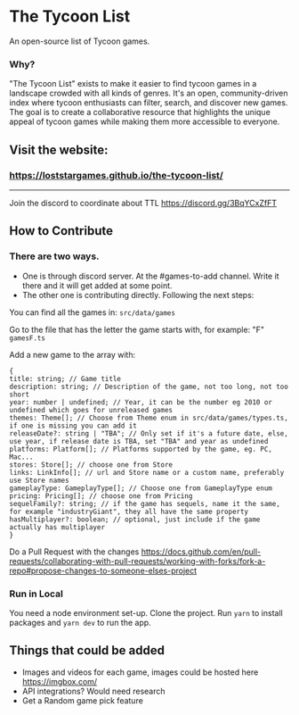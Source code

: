 # The Tycoon List

An open-source list of Tycoon games.

### Why?

"The Tycoon List" exists to make it easier to find tycoon games in a landscape crowded with all kinds of genres. It's an open, community-driven index where tycoon enthusiasts can filter, search, and discover new games. The goal is to create a collaborative resource that highlights the unique appeal of tycoon games while making them more accessible to everyone.

## Visit the website:

### https://loststargames.github.io/the-tycoon-list/

---

Join the discord to coordinate about TTL https://discord.gg/3BqYCxZfFT

## How to Contribute

### There are two ways.

- One is through discord server. At the #games-to-add channel. Write it there and it will get added at some point.
- The other one is contributing directly. Following the next steps:

You can find all the games in:
`src/data/games`

Go to the file that has the letter the game starts with, for example: "F"
`gamesF.ts`

Add a new game to the array with:

```
{
title: string; // Game title
description: string; // Description of the game, not too long, not too short
year: number | undefined; // Year, it can be the number eg 2010 or undefined which goes for unreleased games
themes: Theme[]; // Choose from Theme enum in src/data/games/types.ts, if one is missing you can add it
releaseDate?: string | "TBA"; // Only set if it's a future date, else, use year, if release date is TBA, set "TBA" and year as undefined
platforms: Platform[]; // Platforms supported by the game, eg. PC, Mac...
stores: Store[]; // choose one from Store
links: LinkInfo[]; // url and Store name or a custom name, preferably use Store names
gameplayType: GameplayType[]; // Choose one from GameplayType enum
pricing: Pricing[]; // choose one from Pricing
sequelFamily?: string; // if the game has sequels, name it the same, for example "industryGiant", they all have the same property
hasMultiplayer?: boolean; // optional, just include if the game actually has multiplayer
}
```

Do a Pull Request with the changes
https://docs.github.com/en/pull-requests/collaborating-with-pull-requests/working-with-forks/fork-a-repo#propose-changes-to-someone-elses-project

### Run in Local

You need a node environment set-up.
Clone the project. Run `yarn` to install packages and `yarn dev` to run the app.

## Things that could be added

- Images and videos for each game, images could be hosted here https://imgbox.com/
- API integrations? Would need research
- Get a Random game pick feature

